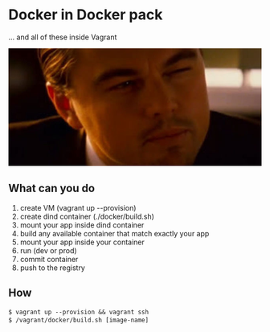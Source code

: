 # Docker in Docker pack #

... and all of these inside Vagrant

![We need to go deeper](./resources/img/we-need-to-go-deeper.jpg "We need to go deeper")

## What can you do ##

1. create VM (vagrant up --provision)
1. create dind container (./docker/build.sh)
1. mount your app inside dind container
1. build any available container that match exactly your app
1. mount your app inside your container
1. run (dev or prod)
1. commit container
1. push to the registry


## How ##

```
$ vagrant up --provision && vagrant ssh
$ /vagrant/docker/build.sh [image-name]
```
